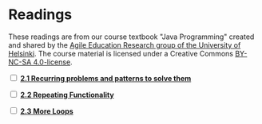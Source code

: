# Readings

These readings are from our course textbook "Java Programming" created and shared by the [Agile Education Research group of the University of Helsinki](https://www.helsinki.fi/en/researchgroups/data-driven-education).
The course material is licensed under a Creative Commons [BY-NC-SA 4.0-license](https://creativecommons.org/licenses/by-nc-sa/4.0/deed.fi).

<label><input type="checkbox" id="week07_reading1" class="box"> **[2.1 Recurring problems and patterns to solve them](https://java-programming.mooc.fi/part-2/1-problems-and-patterns)** </input></label>

<label><input type="checkbox" id="week07_reading2" class="box"> **[2.2 Repeating Functionality](https://java-programming.mooc.fi/part-2/2-repeating)** </input></label>

<label><input type="checkbox" id="week07_reading3" class="box"> **[2.3 More Loops](https://java-programming.mooc.fi/part-2/3-more-loops)** </input></label>
